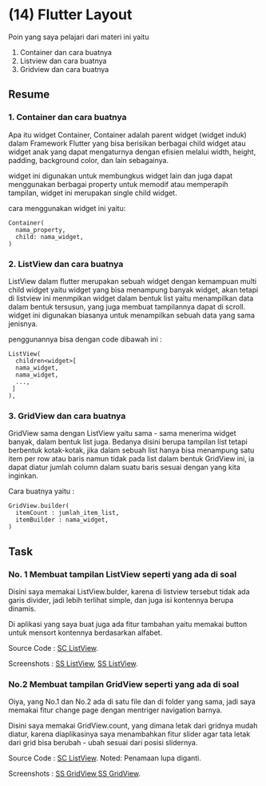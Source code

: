 # (14) Flutter Layout

Poin yang saya pelajari dari materi ini yaitu 
1. Container dan cara buatnya
2. Listview dan cara buatnya
3. Gridview dan cara buatnya

## Resume 
### 1. Container dan cara buatnya
Apa itu widget Container, Container adalah parent widget (widget induk) dalam Framework Flutter yang bisa berisikan berbagai child widget atau widget anak yang dapat mengaturnya dengan efisien melalui width, height, padding, background color, dan lain sebagainya.

widget ini digunakan untuk membungkus widget lain dan juga dapat menggunakan berbagai property untuk memodif atau memperapih tampilan, widget ini merupakan single child widget.

cara menggunakan widget ini yaitu:

```
Container(
  nama_property, 
  child: nama_widget,
)
```

### 2. ListView dan cara buatnya
ListView dalam flutter merupakan sebuah widget dengan kemampuan multi child widget yaitu widget yang bisa menampung banyak widget, akan tetapi di listview ini menmpikan widget dalam bentuk list yaitu menampilkan data dalam bentuk tersusun, yang juga membuat tampilannya dapat di scroll. widget ini digunakan biasanya untuk menampilkan sebuah data yang sama jenisnya.

penggunannya bisa dengan code dibawah ini :

```
ListView(
  children<widget>[
  nama_widget, 
  nama_widget, 
  ...,
 ]
),
```
### 3. GridView dan cara buatnya
GridView sama dengan ListView yaitu sama - sama menerima widget banyak, dalam bentuk list juga. Bedanya disini berupa tampilan list tetapi berbentuk kotak-kotak, jika dalam sebuah list hanya bisa menampung satu item per row atau baris namun tidak pada list dalam bentuk GridView ini, ia dapat diatur jumlah column dalam suatu baris sesuai dengan yang kita inginkan.

Cara buatnya yaitu :

```
GridView.builder(
  itemCount : jumlah_item_list, 
  itemBuilder : nama_widget,
)
```

## Task

### No. 1 Membuat tampilan ListView seperti yang ada di soal

Disini saya memakai ListView.bulder, karena di listview tersebut tidak ada garis divider, jadi lebih terlihat simple, dan juga isi kontennya berupa dinamis.

Di aplikasi yang saya buat juga ada fitur tambahan yaitu memakai button untuk mensort kontennya berdasarkan alfabet.

Source Code : [SC ListView](praktikum/flutter_listview/).

Screenshots : [SS ListView](screenshots/List_1.png), [SS ListView](screenshots/List_2.png).

### No.2 Membuat tampilan GridView seperti yang ada di soal

Oiya, yang No.1 dan No.2 ada di satu file dan di folder yang sama, jadi saya memakai fitur change page dengan mentriger navigation barnya.

Disini saya memakai GridView.count, yang dimana letak dari gridnya mudah diatur, karena diaplikasinya saya menambahkan fitur slider agar tata letak dari grid bisa berubah - ubah sesuai dari posisi slidernya.

Source Code : [SC ListView](praktikum/flutter_listview/).
Noted: Penamaan lupa diganti.

Screenshots : [SS GridView](screenshots/Grid_4x4.png),[SS GridView](screenshots/Grid_6x6.png).

